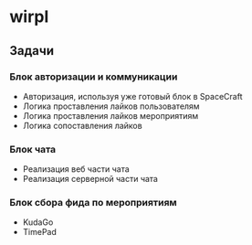 # wirpl

## Задачи 

### Блок авторизации и коммуникации

* Авторизация, используя уже готовый блок в SpaceCraft
* Логика проставления лайков пользователям
* Логика проставления лайков мероприятиям
* Логика сопоставления лайков

### Блок чата
 
* Реализация веб части чата
* Реализация серверной части чата

### Блок сбора фида по мероприятиям

* KudaGo
* TimePad
